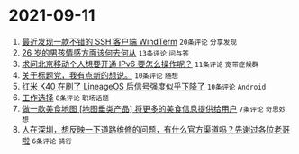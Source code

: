 # 2021-09-11

1. [最近发现一款不错的 SSH 客户端 WindTerm](https://www.v2ex.com/t/801168) `20条评论` `分享发现`
1. [26 岁的男孩情感方面该何去何从](https://www.v2ex.com/t/801182) `13条评论` `问与答`
1. [求问北京移动个人想要开通 IPv6 要怎么操作呢？](https://www.v2ex.com/t/801166) `11条评论` `宽带症候群`
1. [关于标题党，我有点新的想说。](https://www.v2ex.com/t/801183) `10条评论` `随想`
1. [红米 K40 在刷了 LineageOS 后信号强度似乎下降了](https://www.v2ex.com/t/801170) `10条评论` `Android`
1. [工作选择](https://www.v2ex.com/t/801171) `8条评论` `职场话题`
1. [做一款美食地图 [地图垂类产品] 将更多的美食信息提供给用户](https://www.v2ex.com/t/801180) `7条评论` `奇思妙想`
1. [人在深圳，想反映一下道路维修的问题，有什么官方渠道吗？先谢过各位老哥啦](https://www.v2ex.com/t/801174) `6条评论` `骑行`
